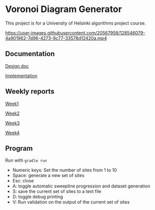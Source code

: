 # Voronoi Diagram Generator

This project is for a University of Helsinki algorithms project course.

https://user-images.githubusercontent.com/20567958/128546079-4a901962-7d96-4273-9c77-33578d12420a.mp4

## Documentation

[Design doc](https://github.com/chzesa/tiralabra/blob/master/docs/design.md)

[Implementation](https://github.com/chzesa/tiralabra/blob/master/docs/implementation.md)

## Weekly reports

[Week1](https://github.com/chzesa/tiralabra/blob/master/reports/week1.md)

[Week2](https://github.com/chzesa/tiralabra/blob/master/reports/week2.md)

[Week3](https://github.com/chzesa/tiralabra/blob/master/reports/week3.md)

[Week4](https://github.com/chzesa/tiralabra/blob/master/reports/week4.md)

## Program

Run with `gradle run`

* Numeric keys: Set the number of sites from 1 to 10
* Space: generate a new set of sites
* Esc: close
* A: toggle automatic sweepline progression and dataset generation
* S: save the current set of sites to a text file
* D: toggle debug printing
* V: Run validation on the output of the current set of sites
